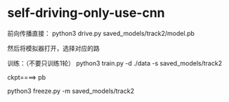 # self-driving-only-use-cnn

前向传播直接：
python3 drive.py saved_models/track2/model.pb

然后将模拟器打开，选择对应的路


训练：（不要只训练1轮）
python3 train.py -d ./data -s saved_models/track2

ckpt====> pb

python3 freeze.py -m saved_models/track2
